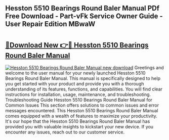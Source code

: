 ## Hesston 5510 Bearings Round Baler Manual PDf Free Download - Part-vFk Service Owner Guide - User Repair Edition MBwaW

# <h2><a href="http://bc50742.oget.top/?id=Hesston+5510+Bearings+Round+Baler+Manual">🔗Download New 👉🔴 Hesston 5510 Bearings Round Baler Manual</a></h2>

[![Hesston 5510 Bearings Round Baler Manual new download](https://i.imgur.com/5g1atiW.png)](http://bc50742.oget.top/?id=Hesston+5510+Bearings+Round+Baler+Manual)
Greetings and welcome to the user manual for your newly launched Hesston 5510 Bearings Round Baler Manual. This manual is specifically designed to help you get started with your product and provide you with a thorough understanding of its features, functions, and capabilities. You will find clear instructions for installation, usage, maintenance, and troubleshooting. Troubleshooting Guide Hesston 5510 Bearings Round Baler Manual for Common Issues This section offers solutions to common issues and error messages encountered. This Hesston 5510 Bearings Round Baler Manual comes equipped with a wealth of features to maximize your productivity. It's our hope that the Hesston 5510 Bearings Round Baler Manual has provided you with valuable insights to kickstart your new device. If you encounter any issues, reach out to our customer service.
